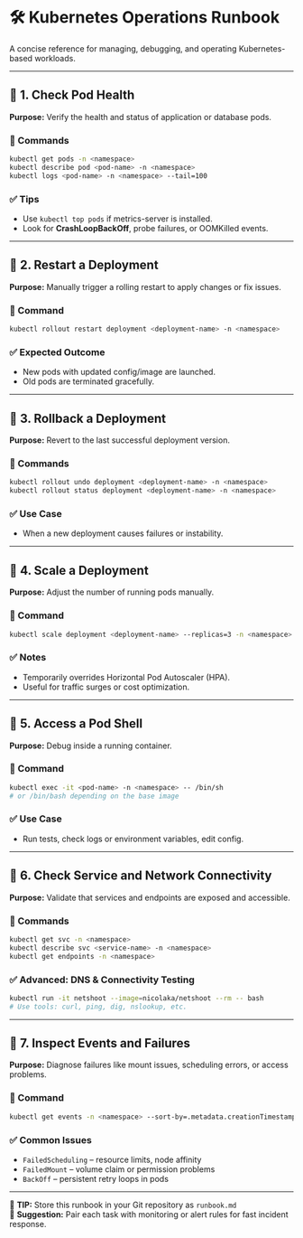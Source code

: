 # 🛠️ Kubernetes Operations Runbook

A concise reference for managing, debugging, and operating Kubernetes-based workloads.

---

## 🔹 1. Check Pod Health

**Purpose:** Verify the health and status of application or database pods.

### 🔧 Commands

```sh
kubectl get pods -n <namespace>
kubectl describe pod <pod-name> -n <namespace>
kubectl logs <pod-name> -n <namespace> --tail=100
```

### ✅ Tips

- Use `kubectl top pods` if metrics-server is installed.
- Look for **CrashLoopBackOff**, probe failures, or OOMKilled events.

---

## 🔹 2. Restart a Deployment

**Purpose:** Manually trigger a rolling restart to apply changes or fix issues.

### 🔧 Command

```sh
kubectl rollout restart deployment <deployment-name> -n <namespace>
```

### ✅ Expected Outcome

- New pods with updated config/image are launched.
- Old pods are terminated gracefully.

---

## 🔹 3. Rollback a Deployment

**Purpose:** Revert to the last successful deployment version.

### 🔧 Commands

```sh
kubectl rollout undo deployment <deployment-name> -n <namespace>
kubectl rollout status deployment <deployment-name> -n <namespace>
```

### ✅ Use Case

- When a new deployment causes failures or instability.

---

## 🔹 4. Scale a Deployment

**Purpose:** Adjust the number of running pods manually.

### 🔧 Command

```sh
kubectl scale deployment <deployment-name> --replicas=3 -n <namespace>
```

### ✅ Notes

- Temporarily overrides Horizontal Pod Autoscaler (HPA).
- Useful for traffic surges or cost optimization.

---

## 🔹 5. Access a Pod Shell

**Purpose:** Debug inside a running container.

### 🔧 Command

```sh
kubectl exec -it <pod-name> -n <namespace> -- /bin/sh
# or /bin/bash depending on the base image
```

### ✅ Use Case

- Run tests, check logs or environment variables, edit config.

---

## 🔹 6. Check Service and Network Connectivity

**Purpose:** Validate that services and endpoints are exposed and accessible.

### 🔧 Commands

```sh
kubectl get svc -n <namespace>
kubectl describe svc <service-name> -n <namespace>
kubectl get endpoints -n <namespace>
```

### ✅ Advanced: DNS & Connectivity Testing

```sh
kubectl run -it netshoot --image=nicolaka/netshoot --rm -- bash
# Use tools: curl, ping, dig, nslookup, etc.
```

---

## 🔹 7. Inspect Events and Failures

**Purpose:** Diagnose failures like mount issues, scheduling errors, or access problems.

### 🔧 Command

```sh
kubectl get events -n <namespace> --sort-by=.metadata.creationTimestamp
```

### ✅ Common Issues

- `FailedScheduling` – resource limits, node affinity
- `FailedMount` – volume claim or permission problems
- `BackOff` – persistent retry loops in pods

---

📘 **TIP:** Store this runbook in your Git repository as `runbook.md`  
💬 **Suggestion:** Pair each task with monitoring or alert rules for fast incident response.
